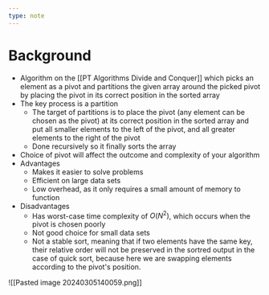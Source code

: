 ```yaml
---
type: note
---
```

# Background
- Algorithm on the [[PT Algorithms Divide and Conquer]] which picks an element as a pivot and partitions the given array around the picked pivot by placing the pivot in its correct position in the sorted array
- The key process is a partition
	- The target of partitions is to place the pivot (any element can be chosen as the pivot) at its correct position in the sorted array and put all smaller elements to the left of the pivot, and all greater elements to the right of the pivot
	- Done recursively so it finally sorts the array
- Choice of pivot will affect the outcome and complexity of your algorithm
- Advantages
	- Makes it easier to solve problems
	- Efficient on large data sets
	- Low overhead, as it only requires a small amount of memory to function
- Disadvantages
	- Has worst-case time complexity of $O(N^2)$, which occurs when the pivot is chosen poorly
	- Not good choice for small data sets
	- Not a stable sort, meaning that if two elements have the same key, their relative order will not be preserved in the sortred output in the case of quick sort, because here we are swapping elements according to the pivot's position.

![[Pasted image 20240305140059.png]]


